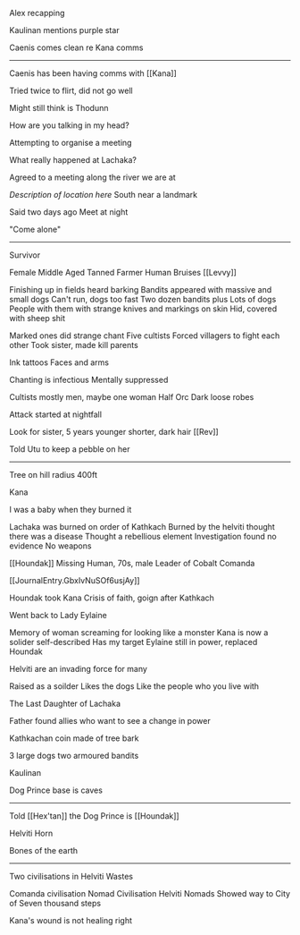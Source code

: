 Alex recapping

Kaulinan mentions purple star

Caenis comes clean re Kana comms

<hr>

Caenis has been having comms with [[Kana]]

Tried twice to flirt, did not go well

Might still think is Thodunn

How are you talking in my head?

Attempting to organise a meeting

What really happened at Lachaka?

Agreed to a meeting along the river we are at

*Description of location here*
South near a landmark

Said two days ago
Meet at night

"Come alone"

<hr>

Survivor

Female
Middle Aged 
Tanned
Farmer
Human
Bruises
[[Levvy]] 

Finishing up in fields
heard barking
Bandits appeared with massive and small dogs
Can't run, dogs too fast
Two dozen bandits plus 
Lots of dogs
People with them with strange knives and markings on skin
Hid, covered with sheep shit

Marked ones did strange chant
Five cultists
Forced villagers to fight each other
Took sister, made kill parents

Ink tattoos
Faces and arms

Chanting is infectious 
Mentally suppressed

Cultists mostly men, maybe one woman
Half Orc
Dark loose robes

Attack started at nightfall

Look for sister, 5 years younger shorter, dark hair [[Rev]]

Told Utu to keep a pebble on her

<hr>

Tree on hill radius 400ft


Kana

I was a baby when they burned it

Lachaka was burned on order of Kathkach
Burned by the helviti
thought there was a disease
Thought a rebellious element
Investigation found no evidence
No weapons

[[Houndak]] Missing Human, 70s, male
Leader of Cobalt Comanda

[[JournalEntry.GbxIvNuSOf6usjAy]]

Houndak took Kana 
Crisis of faith, goign after Kathkach

Went back to Lady Eylaine

Memory of woman screaming for looking like a monster
Kana is now a solider self-described
Has my target
Eylaine still in power, replaced Houndak

Helviti are an invading force for many

Raised as a soilder
Likes the dogs
Like the people who you live with

The Last Daughter of Lachaka

Father found allies who want to see a change in power

Kathkachan coin made of tree bark 

3 large dogs two armoured bandits

Kaulinan

Dog Prince base is caves


<hr>

Told [[Hex'tan]] the Dog Prince is [[Houndak]]

Helviti Horn

Bones of the earth


<hr>

Two civilisations in Helviti Wastes

Comanda civilisation
Nomad Civilisation
Helviti Nomads
Showed way to City of Seven thousand steps

Kana's wound is not healing right



